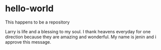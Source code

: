 # hello-world
This happens to be a repository

Larry is life and a blessing to my soul. 
I thank heavens everyday for one direction because they are amazing and wonderful. 
My name is jenin and i approve this message.
